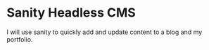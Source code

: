 # Sanity Headless CMS

I will use sanity to quickly add and update content to a blog and my portfolio.
